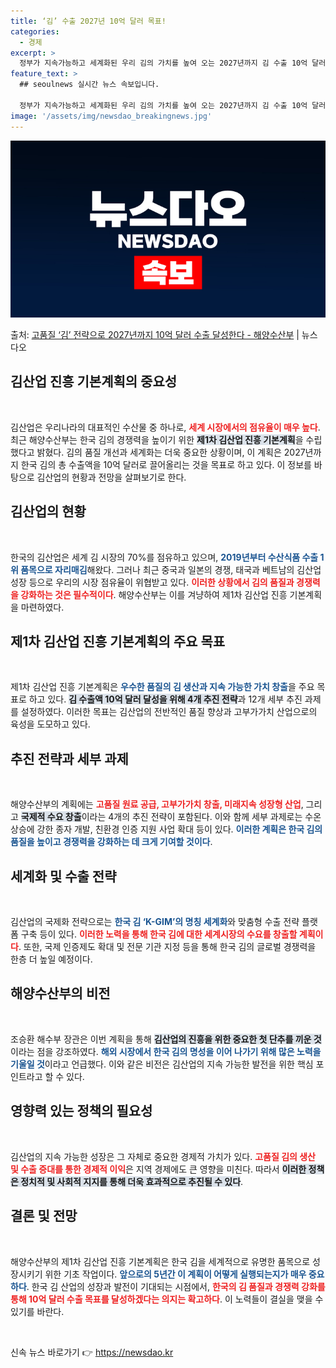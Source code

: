 ```yaml
---
title: ‘김’ 수출 2027년 10억 달러 목표!
categories:
  - 경제
excerpt: >
  정부가 지속가능하고 세계화된 우리 김의 가치를 높여 오는 2027년까지 김 수출 10억 달러 달성을 목표로 …
feature_text: >
  ## seoulnews 실시간 뉴스 속보입니다.

  정부가 지속가능하고 세계화된 우리 김의 가치를 높여 오는 2027년까지 김 수출 10억 달러 달성을 목표로 …
image: '/assets/img/newsdao_breakingnews.jpg'
---
```


![뉴스다오 속보](/assets/img/newsdao_breakingnews.jpg)

<p>출처: <a href="https://newsdao.kr/1885" rel="dofollow">고품질 ‘김’ 전략으로 2027년까지 10억 달러 수출 달성한다 - 해양수산부</a> | 뉴스다오</p>

<h2 data-ke-size="size26">김산업 진흥 기본계획의 중요성</h2>
<p data-ke-size="size16">&nbsp;</p>
김산업은 우리나라의 대표적인 수산물 중 하나로, <b><span style="color: #ee2323;">세계 시장에서의 점유율이 매우 높다</span></b>. 최근 해양수산부는 한국 김의 경쟁력을 높이기 위한 <b><span style="background-color: #21538527;">제1차 김산업 진흥 기본계획</span></b>을 수립했다고 밝혔다. 김의 품질 개선과 세계화는 더욱 중요한 상황이며, 이 계획은 2027년까지 한국 김의 총 수출액을 10억 달러로 끌어올리는 것을 목표로 하고 있다. 이 정보를 바탕으로 김산업의 현황과 전망을 살펴보기로 한다.

<h2 data-ke-size="size26">김산업의 현황</h2>
<p data-ke-size="size16">&nbsp;</p>
한국의 김산업은 세계 김 시장의 70%를 점유하고 있으며, <b><span style="color: #1a5490;">2019년부터 수산식품 수출 1위 품목으로 자리매김</span></b>해왔다. 그러나 최근 중국과 일본의 경쟁, 태국과 베트남의 김산업 성장 등으로 우리의 시장 점유율이 위협받고 있다. <b><span style="color: #ee2323;">이러한 상황에서 김의 품질과 경쟁력을 강화하는 것은 필수적이다</span></b>. 해양수산부는 이를 겨냥하여 제1차 김산업 진흥 기본계획을 마련하였다.

<h2 data-ke-size="size26">제1차 김산업 진흥 기본계획의 주요 목표</h2>
<p data-ke-size="size16">&nbsp;</p>
제1차 김산업 진흥 기본계획은 <b><span style="color: #1a5490;">우수한 품질의 김 생산과 지속 가능한 가치 창출</span></b>을 주요 목표로 하고 있다. <b><span style="background-color: #21538527;">김 수출액 10억 달러 달성을 위해 4개 추진 전략</span></b>과 12개 세부 추진 과제를 설정하였다. 이러한 목표는 김산업의 전반적인 품질 향상과 고부가가치 산업으로의 육성을 도모하고 있다.

<h2 data-ke-size="size26">추진 전략과 세부 과제</h2>
<p data-ke-size="size16">&nbsp;</p>
해양수산부의 계획에는 <b><span style="color: #ee2323;">고품질 원료 공급, 고부가가치 창출, 미래지속 성장형 산업</span></b>, 그리고 <b><span style="background-color: #21538527;">국제적 수요 창출</span></b>이라는 4개의 추진 전략이 포함된다. 이와 함께 세부 과제로는 수온 상승에 강한 종자 개발, 친환경 인증 지원 사업 확대 등이 있다. <b><span style="color: #1a5490;">이러한 계획은 한국 김의 품질을 높이고 경쟁력을 강화하는 데 크게 기여할 것이다</span></b>.

<h2 data-ke-size="size26">세계화 및 수출 전략</h2>
<p data-ke-size="size16">&nbsp;</p>
김산업의 국제화 전략으로는 <b><span style="color: #1a5490;">한국 김 ‘K-GIM’의 명칭 세계화</span></b>와 맞춤형 수출 전략 플랫폼 구축 등이 있다. <b><span style="color: #ee2323;">이러한 노력을 통해 한국 김에 대한 세계시장의 수요를 창출할 계획이다</span></b>. 또한, 국제 인증제도 확대 및 전문 기관 지정 등을 통해 한국 김의 글로벌 경쟁력을 한층 더 높일 예정이다.

<h2 data-ke-size="size26">해양수산부의 비전</h2>
<p data-ke-size="size16">&nbsp;</p>
조승환 해수부 장관은 이번 계획을 통해 <b><span style="background-color: #21538527;">김산업의 진흥을 위한 중요한 첫 단추를 끼운 것</span></b>이라는 점을 강조하였다. <b><span style="color: #1a5490;">해외 시장에서 한국 김의 명성을 이어 나가기 위해 많은 노력을 기울일 것</span></b>이라고 언급했다. 이와 같은 비전은 김산업의 지속 가능한 발전을 위한 핵심 포인트라고 할 수 있다.

<h2 data-ke-size="size26">영향력 있는 정책의 필요성</h2>
<p data-ke-size="size16">&nbsp;</p>
김산업의 지속 가능한 성장은 그 자체로 중요한 경제적 가치가 있다. <b><span style="color: #ee2323;">고품질 김의 생산 및 수출 증대를 통한 경제적 이익</span></b>은 지역 경제에도 큰 영향을 미친다. 따라서 <b><span style="background-color: #21538527;">이러한 정책은 정치적 및 사회적 지지를 통해 더욱 효과적으로 추진될 수 있다</span></b>.

<h2 data-ke-size="size26">결론 및 전망</h2>
<p data-ke-size="size16">&nbsp;</p>
해양수산부의 제1차 김산업 진흥 기본계획은 한국 김을 세계적으로 유명한 품목으로 성장시키기 위한 기초 작업이다. <b><span style="color: #1a5490;">앞으로의 5년간 이 계획이 어떻게 실행되는지가 매우 중요하다</span></b>. 한국 김 산업의 성장과 발전이 기대되는 시점에서, <b><span style="color: #ee2323;">한국의 김 품질과 경쟁력 강화를 통해 10억 달러 수출 목표를 달성하겠다는 의지는 확고하다</span></b>. 이 노력들이 결실을 맺을 수 있기를 바란다.

<p data-ke-size="size16">&nbsp;</p> 

신속 뉴스 바로가기 👉 <a href="https://newsdao.kr" rel="dofollow">https://newsdao.kr</a>


